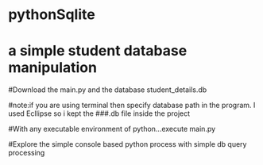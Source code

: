 # pythonSqlite

# a simple student database manipulation

#Download the main.py and the database student_details.db

#note:if you are using terminal then specify database path in the program. I used Ecllipse so i kept the ###.db file inside the project

#With any executable environment of python...execute main.py 

#Explore the simple console based python process with simple db query processing
